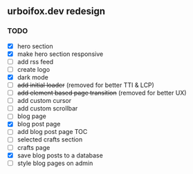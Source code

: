 ## urboifox.dev redesign


### TODO

- [x] hero section
- [x] make hero section responsive
- [ ] add rss feed
- [ ] create logo
- [x] dark mode
- [ ] ~~add initial loader~~ (removed for better TTI & LCP)
- [ ] ~~add element based page transition~~ (removed for better UX)
- [ ] add custom cursor
- [ ] add custom scrollbar
- [ ] blog page
- [x] blog post page
- [ ] add blog post page TOC
- [ ] selected crafts section
- [ ] crafts page
- [x] save blog posts to a database
- [ ] style blog pages on admin
